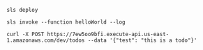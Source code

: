 `sls deploy`

`sls invoke --function helloWorld --log`

`curl -X POST https://7ew5oo9bfi.execute-api.us-east-1.amazonaws.com/dev/todos --data '{"test": "this is a todo"}'`